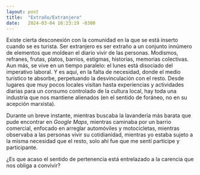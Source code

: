 ```yaml
---
layout: post
title:  "Extraño/Extranjero"
date:   2024-03-04 16:23:19 -0300
---
```

Existe cierta desconexión con la comunidad en la que se está inserto cuando se es turista. Ser extranjero es ser extraño a un conjunto innúmero de elementos que moldean el diario vivir de las personas. Modismos, refranes, frutas, platos, barrios, estigmas, historias, memorias colectivas. Aun más, se vive en un tiempo paralelo: el lunes está disociado del imperativo laboral. Y es aquí, en la falta de necesidad, donde el medio turístico te absorbe, perpetuando la desvinculación con el resto. Desde lugares que muy pocos locales visitan hasta experiencias y actividades diarias para un consumo controlado de la cultura local, hay toda una industria que nos mantiene alienados (en el sentido de foráneo, no en su acepción marxista).

Durante un breve instante, mientras buscaba la lavandería más barata que pude encontrar en *Google Maps*, mientras caminaba por un barrio comercial, enfocado en arreglar automóviles y motocicletas, mientras observaba a las personas vivir su cotidianidad, mientras yo estaba sujeto a la misma necesidad que el resto, solo ahí fue que me sentí partícipe y participante.

¿Es que acaso el sentido de pertenencia está entrelazado a la carencia que nos obliga a convivir?
